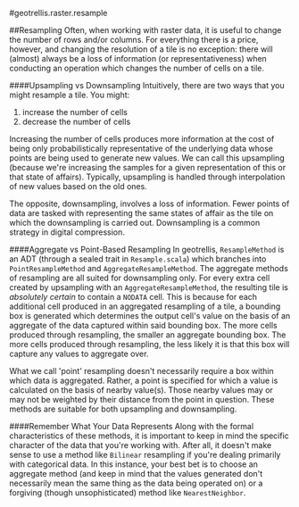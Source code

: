 #geotrellis.raster.resample

##Resampling
Often, when working with raster data, it is useful to change the number
of rows and/or columns. For everything there is a price, however, and
changing the resolution of a tile is no exception: there will (almost)
always be a loss of information (or representativeness) when conducting
an operation which changes the number of cells on a tile.  

####Upsampling vs Downsampling
Intuitively, there are two ways that you might resample a tile. You
might:  
1. increase the number of cells  
2. decrease the number of cells

Increasing the number of cells produces more information at the cost of
being only probabilistically representative of the underlying data whose
points are being used to generate new values. We can call this
upsampling (because we're increasing the samples for a given
representation of this or that state of affairs). Typically, upsampling
is handled through interpolation of new values based on the old ones.  

The opposite, downsampling, involves a loss of information. Fewer points of
data are tasked with representing the same states of affair as the tile on
which the downsampling is carried out. Downsampling is a common strategy
in digital compression.

####Aggregate vs Point-Based Resampling
In geotrellis, `ResampleMethod` is an ADT (through a sealed trait
in `Resample.scala`) which branches into `PointResampleMethod` and
`AggregateResampleMethod`. The aggregate methods of resampling are all
suited for downsampling only. For every extra cell created by upsampling with
an `AggregateResampleMethod`, the resulting tile is *absolutely certain*
to contain a `NODATA` cell. This is because for each additional cell produced
in an aggregated resampling of a tile, a bounding box is generated which
determines the output cell's value on the basis of an aggregate of the
data captured within said bounding box. The more cells produced through
resampling, the smaller an aggregate bounding box. The more cells
produced through resampling, the less likely it is that this box will
capture any values to aggregate over.  

What we call 'point' resampling doesn't necessarily require a box within
which data is aggregated. Rather, a point is specified for which a value
is calculated on the basis of nearby value(s). Those nearby values may
or may not be weighted by their distance from the point in question.
These methods are suitable for both upsampling and downsampling.  

####Remember What Your Data Represents
Along with the formal characteristics of these methods, it is important
to keep in mind the specific character of the data that you're working
with. After all, it doesn't make sense to use a method like
`Bilinear` resampling if you're dealing primarily with categorical data.
In this instance, your best bet is to choose an aggregate method (and
keep in mind that the values generated don't necessarily mean the same
thing as the data being operated on) or a forgiving (though
unsophisticated) method like `NearestNeighbor`.
